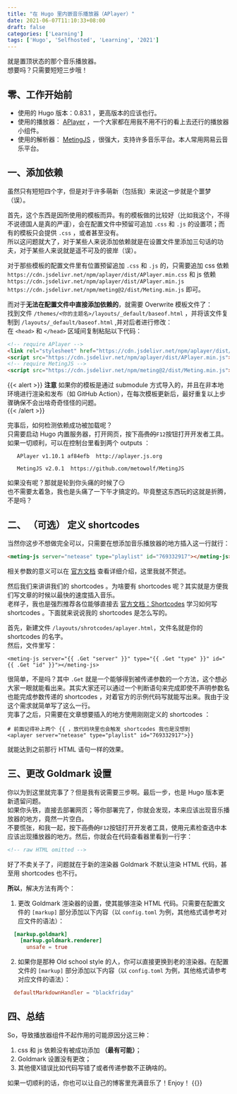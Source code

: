```yaml
---
title: "在 Hugo 里内嵌音乐播放器（APlayer）"
date: 2021-06-07T11:10:33+08:00
draft: false
categories: ['Learning']
tags: ['Hugo', 'Selfhosted', 'Learning', '2021']
---
```


就是置顶状态的那个音乐播放器。  
想要吗？只需要短短三步哦！   

<!--more-->

## 零、工作开始前
* 使用的 Hugo 版本：0.83.1 ，更高版本的应该也行。
* 使用的播放器： [APlayer](https://github.com/DIYgod/APlayer) ，一个大家都在用我不用不行的看上去还行的播放器小组件。
* 使用的解析器： [MetingJS](https://github.com/metowolf/MetingJS) ，很强大，支持许多音乐平台。本人常用网易云音乐平台。

## 一、添加依赖
虽然只有短短四个字，但是对于许多萌新（包括我）来说这一步就是个噩梦（误）。   

首先，这个东西是因所使用的模板而异。有的模板做的比较好（比如我这个，不得不说德国人是真的严谨），会在配置文件中预留可追加 `.css` 和 `.js` 的设置项；而有的模板只会提供 `.css` ，或者甚至没有。   
所以这问题就大了，对于某些人来说添加依赖就是在设置文件里添加三句话的功夫，对于某些人来说就是遥不可及的彼岸（误）。   

对于那些模板的配置文件里有位置预留追加 `.css` 和 `.js` 的，只需要追加 css 依赖 `https://cdn.jsdelivr.net/npm/aplayer/dist/APlayer.min.css` 和 js 依赖 `https://cdn.jsdelivr.net/npm/aplayer/dist/APlayer.min.js` `https://cdn.jsdelivr.net/npm/meting@2/dist/Meting.min.js` 即可。  

而对于**无法在配置文件中直接添加依赖的**，就需要 Overwrite 模板文件了：   
找到文件 `/themes/<你的主题名>/layouts/_default/baseof.html` ，并将该文件复制到 `/layouts/_default/baseof.html` ,并对后者进行修改：   
在 `<head>` 和 `</head>` 区域间复制粘贴以下代码：   
```html
<!-- require APlayer -->
<link rel="stylesheet" href="https://cdn.jsdelivr.net/npm/aplayer/dist/APlayer.min.css">
<script src="https://cdn.jsdelivr.net/npm/aplayer/dist/APlayer.min.js"></script>
<!-- require MetingJS -->
<script src="https://cdn.jsdelivr.net/npm/meting@2/dist/Meting.min.js"></script>
```
{{< alert >}}
**注意** 如果你的模板是通过 submodule 方式导入的，并且在非本地环境进行渲染和发布（如 GitHub Action），在每次模板更新后，最好重复以上步骤确保不会出啥奇奇怪怪的问题。  
{{< /alert >}}  

完事后，如何检测依赖成功被加载呢？   
只需要启动 Hugo 内置服务器，打开网页，按下~~高贵的~~`F12`按钮打开开发者工具。如果一切顺利，可以在控制台里看到两个 outputs ：
```plaintext
   APlayer v1.10.1 af84efb  http://aplayer.js.org 
   
   MetingJS v2.0.1  https://github.com/metowolf/MetingJS 
```
如果没有呢？那就是轮到你头痛的时候了😏   
也不需要太着急，我也是头痛了一下午才搞定的。毕竟整这东西玩的这就是折腾，不是吗？

## 二、 **（可选）** 定义 shortcodes
当然你这步不想做完全可以，只需要在想添加音乐播放器的地方插入这一行就行：
```html
<meting-js server="netease" type="playlist" id="769332917"></meting-js>
```
相关参数的意义可以在 [官方文档](https://github.com/metowolf/MetingJS) 查看详细介绍，这里我就不赘述。   

然后我们来讲讲我们的 shortcodes 。为啥要有 shortcodes 呢？其实就是方便我们写文章的时候以最快的速度插入音乐。   
老样子，我也是强烈推荐各位能够直接去 [官方文档：Shortcodes](https://gohugo.io/content-management/shortcodes/) 学习如何写 shortcodes 。下面就来说说我的 shortcodes 是怎么写的。 

首先，新建文件 `/layouts/shrotcodes/aplayer.html`，文件名就是你的 shortcodes 的名字。   
然后，文件里写：
```plaintext
<meting-js server="{{ .Get "server" }}" type="{{ .Get "type" }}" id="{{ .Get "id" }}"></meting-js>
```
很简单，不是吗？其中 `.Get` 就是一个能够得到被传递参数的一个方法，这个想必大家一眼就能看出来。其实大家还可以通过一个判断语句来完成即使不声明参数名也能完成参数传递的 shortcodes ，对着官方的示例代码写就能写出来。我由于没这个需求就简单写了这么一行。   
完事了之后，只需要在文章想要插入的地方使用刚刚定义的 shortcodes ：
```plaintext
# 前面记得补上两个 {{ ，放代码块里也会触发 shortcodes 我也是没想到
<aplayer server="netease" type="playlist" id="769332917">}}
```
就能达到之前那行 HTML 语句一样的效果。

## 三、更改 Goldmark 设置
你以为到这里就完事了？但是我有说需要三步啊。最后一步，也是 Hugo 版本更新遗留问题。    
如果你头铁，直接去部署网页；等你部署完了，你就会发现，本来应该出现音乐播放器的地方，竟然一片空白。   
不要慌张，和我一起，按下~~高贵的~~`F12`按钮打开开发者工具，使用元素检查选中本应该出现播放器的地方。然后，你就会在代码查看器里看到一行字：   
```html
<!-- raw HTML omitted -->
```
好了不卖关子了，问题就在于新的渲染器 Goldmark 不默认渲染 HTML 代码，甚至用 shortcodes 也不行。   

**所以**，解决方法有两个：
1. 更改 Goldmark 渲染器的设置，使其能够渲染 HTML 代码。只需要在配置文件的 `[markup]` 部分添加以下内容（以 `config.toml` 为例，其他格式请参考对应文件的语法）：
```toml
  [markup.goldmark]
    [markup.goldmark.renderer]
      unsafe = true
```
2. 如果你是那种 Old school style 的人，你可以直接更换到老的渲染器。在配置文件的 `[markup]` 部分添加以下内容（以 `config.toml` 为例，其他格式请参考对应文件的语法）：
```toml
  defaultMarkdownHandler = "blackfriday"
```

## 四、总结
So，导致播放器组件不起作用的可能原因分这三种：
1. css 和 js 依赖没有被成功添加 **（最有可能）**；
2. Goldmark 设置没有更改；
3. 其他傻X错误比如代码写错了或者传递参数不正确啥的。   

如果一切顺利的话，你也可以让自己的博客里充满音乐了！Enjoy！
{{<aplayer server="netease" type="song" id="29550185">}}